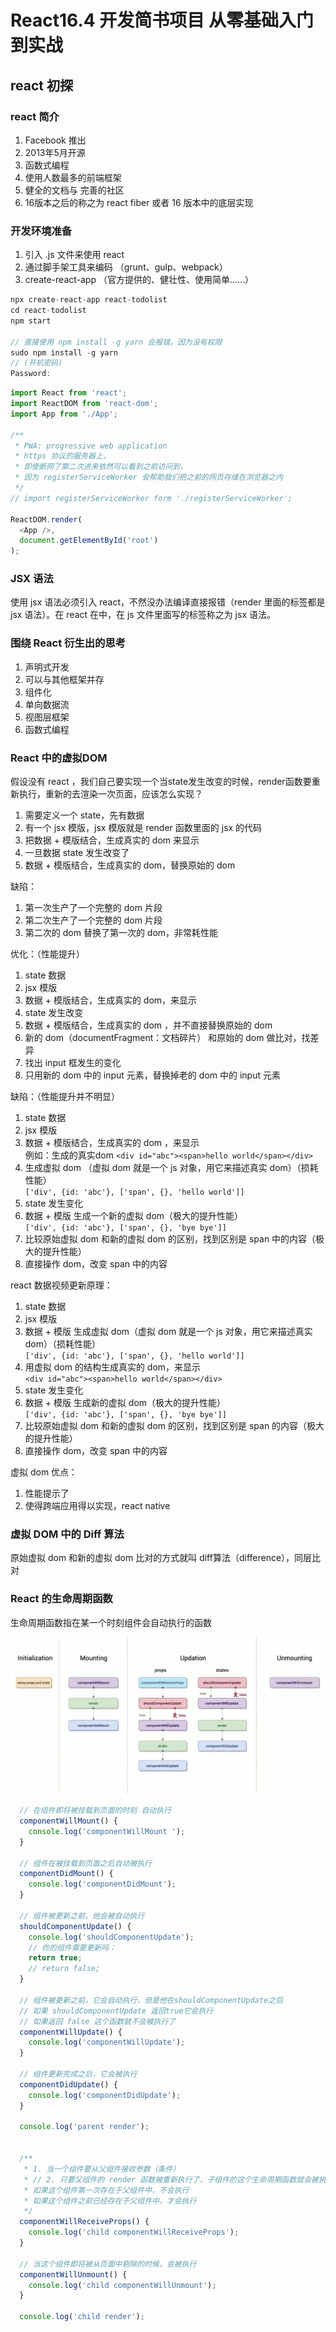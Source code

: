 # React16.4 开发简书项目 从零基础入门到实战

## react 初探
### react 简介

1. Facebook 推出
2. 2013年5月开源
3. 函数式编程
4. 使用人数最多的前端框架
5. 健全的文档与 完善的社区
6. 16版本之后的称之为 react fiber 或者 16 版本中的底层实现

### 开发环境准备

1. 引入 .js 文件来使用 react 
2. 通过脚手架工具来编码 （grunt、gulp、webpack）
3. create-react-app （官方提供的、健壮性、使用简单……）

```javascript
npx create-react-app react-todolist
cd react-todolist
npm start

// 直接使用 npm install -g yarn 会报错，因为没有权限
sudo npm install -g yarn
// (开机密码)
Password:

```

```javascript
import React from 'react';
import ReactDOM from 'react-dom';
import App from './App';

/**
 * PWA: progressive web application
 * https 协议的服务器上，
 * 即使断网了第二次进来依然可以看到之前访问到，
 * 因为 registerServiceWorker 会帮助我们把之前的网页存储在浏览器之内
 */
// import registerServiceWorker form './registerServiceWorker';

ReactDOM.render(
  <App />,
  document.getElementById('root')
);
```

### JSX 语法

使用 jsx 语法必须引入 react，不然没办法编译直接报错（render 里面的标签都是 jsx 语法）。在 react 在中，在 js 文件里面写的标签称之为 jsx 语法。

### 围绕 React 衍生出的思考

1. 声明式开发
2. 可以与其他框架并存
3. 组件化
4. 单向数据流
5. 视图层框架
6. 函数式编程

### React 中的虚拟DOM

假设没有 react ，我们自己要实现一个当state发生改变的时候，render函数要重新执行，重新的去渲染一次页面，应该怎么实现？
1. 需要定义一个 state，先有数据
2. 有一个 jsx 模版，jsx 模版就是 render 函数里面的 jsx 的代码
3. 把数据 + 模版结合，生成真实的 dom 来显示
4. 一旦数据 state 发生改变了
5. 数据 + 模版结合，生成真实的 dom，替换原始的 dom

缺陷：
1. 第一次生产了一个完整的 dom 片段
2. 第二次生产了一个完整的 dom 片段
3. 第二次的 dom 替换了第一次的 dom，非常耗性能

优化：（性能提升）
1. state 数据
2. jsx 模版
3. 数据 + 模版结合，生成真实的 dom，来显示
4. state 发生改变
5. 数据 + 模版结合，生成真实的 dom ，并不直接替换原始的 dom
6. 新的 dom（documentFragment：文档碎片） 和原始的 dom 做比对，找差异
7. 找出 input 框发生的变化
8. 只用新的 dom 中的 input 元素，替换掉老的 dom 中的 input 元素

缺陷：（性能提升并不明显）
1. state 数据
2. jsx 模版
3. 数据 + 模版结合，生成真实的 dom ，来显示<br>
例如：生成的真实dom `<div id="abc"><span>hello world</span></div>`
4. 生成虚拟 dom （虚拟 dom 就是一个 js 对象，用它来描述真实 dom）（损耗性能）<br>
`['div', {id: 'abc'}, ['span', {}, 'hello world']]`
5. state 发生变化
6. 数据 + 模版 生成一个新的虚拟 dom（极大的提升性能）<br>
`['div', {id: 'abc'}, ['span', {}, 'bye bye']]`
7. 比较原始虚拟 dom 和新的虚拟 dom 的区别，找到区别是 span 中的内容（极大的提升性能）
8. 直接操作 dom，改变 span 中的内容

react 数据视频更新原理：
1. state 数据
2. jsx 模版
3. 数据 + 模版 生成虚拟 dom（虚拟 dom 就是一个 js 对象，用它来描述真实 dom）（损耗性能）<br>
`['div', {id: 'abc'}, ['span', {}, 'hello world']]`
4. 用虚拟 dom 的结构生成真实的 dom，来显示<br>
`<div id="abc"><span>hello world</span></div>`
5. state 发生变化
6. 数据 + 模版 生成新的虚拟 dom（极大的提升性能）<br>
`['div', {id: 'abc'}, ['span', {}, 'bye bye']]`
7. 比较原始虚拟 dom 和新的虚拟 dom 的区别，找到区别是 span 的内容（极大的提升性能）
8. 直接操作 dom，改变 span 中的内容

虚拟 dom 优点：
1. 性能提示了
2. 使得跨端应用得以实现，react native

### 虚拟 DOM 中的 Diff 算法
原始虚拟 dom 和新的虚拟 dom 比对的方式就叫 diff算法（difference），同层比对

### React 的生命周期函数

生命周期函数指在某一个时刻组件会自动执行的函数

![React 生命周期函数](./images/React生命周期函数.jpeg)

```javascript
  // 在组件即将被挂载到页面的时刻 自动执行
  componentWillMount() {
    console.log('componentWillMount ');
  }

  // 组件在被挂载到页面之后自动被执行
  componentDidMount() {
    console.log('componentDidMount');
  }

  // 组件被更新之前，他会被自动执行
  shouldComponentUpdate() {
    console.log('shouldComponentUpdate');
    // 你的组件需要更新吗：
    return true;
    // return false;
  }

  // 组件被更新之前，它会自动执行，但是他在shouldComponentUpdate之后
  // 如果 shouldComponentUpdate 返回true它会执行
  // 如果返回 false 这个函数就不会被执行了
  componentWillUpdate() {
    console.log('componentWillUpdate');
  }

  // 组件更新完成之后，它会被执行
  componentDidUpdate() {
    console.log('componentDidUpdate');
  }

  console.log('parent render');


  /**
   * 1. 当一个组件要从父组件接收参数（条件）
   * // 2. 只要父组件的 render 函数被重新执行了，子组件的这个生命周期函数就会被执行（执行时刻）
   * 如果这个组件第一次存在于父组件中，不会执行
   * 如果这个组件之前已经存在于父组件中，才会执行
   */
  componentWillReceiveProps() {
    console.log('child componentWillReceiveProps');
  }

  // 当这个组件即将被从页面中剔除的时候，会被执行
  componentWillUnmount() {
    console.log('child componentWillUnmount');
  }

  console.log('child render');

```





